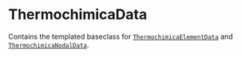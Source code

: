 # ThermochimicaData

Contains the templated baseclass for [`ThermochimicaElementData`](ThermochimicaElementData.md) and [`ThermochimicaNodalData`](ThermochimicaNodalData.md).

